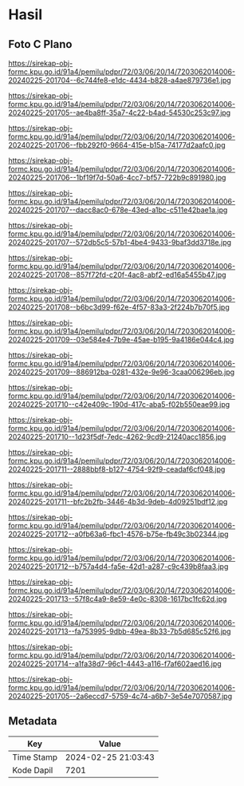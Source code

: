 # Hasil

## Foto C Plano

https://sirekap-obj-formc.kpu.go.id/91a4/pemilu/pdpr/72/03/06/20/14/7203062014006-20240225-201704--6c744fe8-e1dc-4434-b828-a4ae879736e1.jpg

https://sirekap-obj-formc.kpu.go.id/91a4/pemilu/pdpr/72/03/06/20/14/7203062014006-20240225-201705--ae4ba8ff-35a7-4c22-b4ad-54530c253c97.jpg

https://sirekap-obj-formc.kpu.go.id/91a4/pemilu/pdpr/72/03/06/20/14/7203062014006-20240225-201706--fbb292f0-9664-415e-b15a-74177d2aafc0.jpg

https://sirekap-obj-formc.kpu.go.id/91a4/pemilu/pdpr/72/03/06/20/14/7203062014006-20240225-201706--1bf19f7d-50a6-4cc7-bf57-722b9c891980.jpg

https://sirekap-obj-formc.kpu.go.id/91a4/pemilu/pdpr/72/03/06/20/14/7203062014006-20240225-201707--dacc8ac0-678e-43ed-a1bc-c511e42bae1a.jpg

https://sirekap-obj-formc.kpu.go.id/91a4/pemilu/pdpr/72/03/06/20/14/7203062014006-20240225-201707--572db5c5-57b1-4be4-9433-9baf3dd3718e.jpg

https://sirekap-obj-formc.kpu.go.id/91a4/pemilu/pdpr/72/03/06/20/14/7203062014006-20240225-201708--857f72fd-c20f-4ac8-abf2-ed16a5455b47.jpg

https://sirekap-obj-formc.kpu.go.id/91a4/pemilu/pdpr/72/03/06/20/14/7203062014006-20240225-201708--b6bc3d99-f62e-4f57-83a3-2f224b7b70f5.jpg

https://sirekap-obj-formc.kpu.go.id/91a4/pemilu/pdpr/72/03/06/20/14/7203062014006-20240225-201709--03e584e4-7b9e-45ae-b195-9a4186e044c4.jpg

https://sirekap-obj-formc.kpu.go.id/91a4/pemilu/pdpr/72/03/06/20/14/7203062014006-20240225-201709--886912ba-0281-432e-9e96-3caa006296eb.jpg

https://sirekap-obj-formc.kpu.go.id/91a4/pemilu/pdpr/72/03/06/20/14/7203062014006-20240225-201710--c42e409c-190d-417c-aba5-f02b550eae99.jpg

https://sirekap-obj-formc.kpu.go.id/91a4/pemilu/pdpr/72/03/06/20/14/7203062014006-20240225-201710--1d23f5df-7edc-4262-9cd9-21240acc1856.jpg

https://sirekap-obj-formc.kpu.go.id/91a4/pemilu/pdpr/72/03/06/20/14/7203062014006-20240225-201711--2888bbf8-b127-4754-92f9-ceadaf6cf048.jpg

https://sirekap-obj-formc.kpu.go.id/91a4/pemilu/pdpr/72/03/06/20/14/7203062014006-20240225-201711--bfc2b2fb-3446-4b3d-9deb-4d09251bdf12.jpg

https://sirekap-obj-formc.kpu.go.id/91a4/pemilu/pdpr/72/03/06/20/14/7203062014006-20240225-201712--a0fb63a6-fbc1-4576-b75e-fb49c3b02344.jpg

https://sirekap-obj-formc.kpu.go.id/91a4/pemilu/pdpr/72/03/06/20/14/7203062014006-20240225-201712--b757a4d4-fa5e-42d1-a287-c9c439b8faa3.jpg

https://sirekap-obj-formc.kpu.go.id/91a4/pemilu/pdpr/72/03/06/20/14/7203062014006-20240225-201713--57f8c4a9-8e59-4e0c-8308-1617bc1fc62d.jpg

https://sirekap-obj-formc.kpu.go.id/91a4/pemilu/pdpr/72/03/06/20/14/7203062014006-20240225-201713--fa753995-9dbb-49ea-8b33-7b5d685c52f6.jpg

https://sirekap-obj-formc.kpu.go.id/91a4/pemilu/pdpr/72/03/06/20/14/7203062014006-20240225-201714--a1fa38d7-96c1-4443-a116-f7af602aed16.jpg

https://sirekap-obj-formc.kpu.go.id/91a4/pemilu/pdpr/72/03/06/20/14/7203062014006-20240225-201705--2a6eccd7-5759-4c74-a6b7-3e54e7070587.jpg


## Metadata

| Key        | Value               |
| ---------- | ------------------- |
| Time Stamp | 2024-02-25 21:03:43 |
| Kode Dapil | 7201                |



